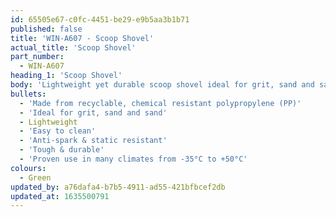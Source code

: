 ```yaml
---
id: 65505e67-c0fc-4451-be29-e9b5aa3b1b71
published: false
title: 'WIN-A607 - Scoop Shovel'
actual_title: 'Scoop Shovel'
part_number:
  - WIN-A607
heading_1: 'Scoop Shovel'
body: 'Lightweight yet durable scoop shovel ideal for grit, sand and salt.'
bullets:
  - 'Made from recyclable, chemical resistant polypropylene (PP)'
  - 'Ideal for grit, sand and sand'
  - Lightweight
  - 'Easy to clean'
  - 'Anti-spark & static resistant'
  - 'Tough & durable'
  - 'Proven use in many climates from -35°C to +50°C'
colours:
  - Green
updated_by: a76dafa4-b7b5-4911-ad55-421bfbcef2db
updated_at: 1635500791
---
```

